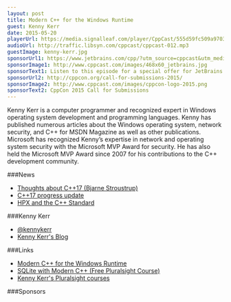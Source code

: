 ```yaml
---
layout: post
title: Modern C++ for the Windows Runtime
guest: Kenny Kerr
date: 2015-05-20
playerUrl: https://media.signalleaf.com/player/CppCast/555d59fc509a97030026eda7/
audioUrl: http://traffic.libsyn.com/cppcast/cppcast-012.mp3
guestImage: kenny-kerr.jpg
sponsorUrl1: https://www.jetbrains.com/cpp/?utm_source=cppcast&utm_medium=podcast&utm_content=cppcast-podcast&utm_campaign=cpp
sponsorImage1: http://www.cppcast.com/images/468x60_jetbrains.jpg
sponsorText1: Listen to this episode for a special offer for JetBrains' C++ tools!
sponsorUrl2: http://cppcon.org/call-for-submissions-2015/
sponsorImage2: http://www.cppcast.com/images/cppcon-logo-2015.png
sponsorText2: CppCon 2015 Call for Submissions
---
```


Kenny Kerr is a computer programmer and recognized expert in Windows operating system development and programming languages. Kenny has published numerous articles about the Windows operating system, network security, and C++ for MSDN Magazine as well as other publications. Microsoft has recognized Kenny’s expertise in network and operating system security with the Microsoft MVP Award for security. He has also held the Microsoft MVP Award since 2007 for his contributions to the C++ development community.


###News

 - [Thoughts about C++17 (Bjarne Stroustrup)](https://isocpp.org/blog/2015/04/d4492)
 - [C++17 progress update](http://www.reddit.com/r/cpp/comments/35g7f6/c17_progress_update/)
 - [HPX and the C++ Standard](http://stellar-group.org/2015/05/hpx-and-the-cpp-standard/)
 
###Kenny Kerr

 - [@kennykerr](https://twitter.com/kennykerr)
 - [Kenny Kerr's Blog](http://kennykerr.ca/)

###Links

 - [Modern C++ for the Windows Runtime](http://moderncpp.com/)
 - [SQLite with Modern C++ (Free Pluralsight Course)](https://get.pluralsight.com/Free-weekly-Course.html)
 - [Kenny Kerr's Pluralsight courses](http://www.pluralsight.com/author/kenny-kerr)

###Sponsors
